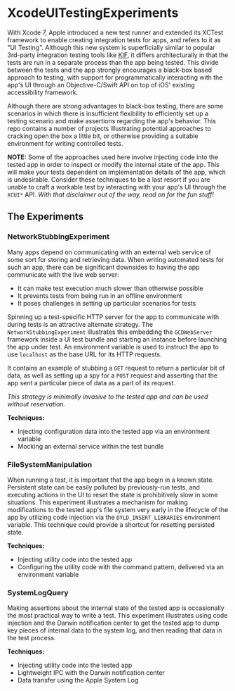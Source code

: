 # XcodeUITestingExperiments
With Xcode 7, Apple introduced a new test runner and extended its XCTest framework to enable creating integration tests for apps, and refers to it as "UI Testing". Although this new system is superficially similar to popular 3rd-party integration testing tools like [KIF](https://github.com/kif-framework/KIF), it differs architecturally in that the tests are run in a separate process than the app being tested. This divide between the tests and the app strongly encourages a black-box based approach to testing, with support for programmatically interacting with the app's UI through an Objective-C/Swift API on top of iOS' existing accessibility framework.

Although there are strong advantages to black-box testing, there are some scenarios in which there is insufficient flexibility to efficiently set up a testing scenario and make assertions regarding the app's behavior. This repo contains a number of projects illustrating potential approaches to cracking open the box a little bit, or otherwise providing a suitable environment for writing controlled tests.

**NOTE:** Some of the approaches used here involve injecting code into the tested app in order to inspect or modify the internal state of the app. This will make your tests dependent on implementation details of the app, which is undesirable. Consider these techniques to be a last resort if you are unable to craft a workable test by interacting with your app's UI through the `XCUI*` API. *With that disclaimer out of the way, read on for the fun stuff!*

## The Experiments

### NetworkStubbingExperiment
Many apps depend on communicating with an external web service of some sort for storing and retrieving data. When writing automated tests for such an app, there can be significant downsides to having the app communicate with the live web server:

* It can make test execution much slower than otherwise possible
* It prevents tests from being run in an offline environment
* It poses challenges in setting up particular scenarios for tests

Spinning up a test-specific HTTP server for the app to communicate with during tests is an attractive alternate strategy. The `NetworkStubbingExperiment` illustrates this embedding the `GCDWebServer` framework inside a UI test bundle and starting an instance before launching the app under test. An environment variable is used to instruct the app to use `localhost` as the base URL for its HTTP requests.

It contains an example of stubbing a `GET` request to return a particular bit of data, as well as setting up a spy for a `POST` request and asserting that the app sent a particular piece of data as a part of its request.

*This strategy is minimally invasive to the tested app and can be used without reservation.*

**Techniques:**

* Injecting configuration data into the tested app via an environment variable
* Mocking an external service within the test bundle

### FileSystemManipulation
When running a test, it is important that the app begin in a known state. Persistent state can be easily polluted by previously-run tests, and executing actions in the UI to reset the state is prohibitively slow in some situations. This experiment illustrates a mechanism for making modifications to the tested app's file system very early in the lifecycle of the app by utilizing code injection via the `DYLD_INSERT_LIBRARIES` environment variable. This technique could provide a shortcut for resetting persisted state.

**Techniques:**

* Injecting utility code into the tested app
* Configuring the utility code with the command pattern, delivered via an environment variable

### SystemLogQuery
Making assertions about the internal state of the tested app is occasionally the most practical way to write a test. This experiment illustrates using code injection and the Darwin notification center to get the tested app to dump key pieces of internal data to the system log, and then reading that data in the test process.

**Techniques:**

* Injecting utility code into the tested app
* Lightweight IPC with the Darwin notification center
* Data transfer using the Apple System Log